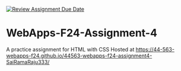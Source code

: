 [![Review Assignment Due Date](https://classroom.github.com/assets/deadline-readme-button-22041afd0340ce965d47ae6ef1cefeee28c7c493a6346c4f15d667ab976d596c.svg)](https://classroom.github.com/a/YNXypkor)
# WebApps-F24-Assignment-4
A practice assignment for HTML with CSS
Hosted at 
https://44-563-webapps-f24.github.io/44563-webapps-f24-assignment4-SaiRamaRaju333/
